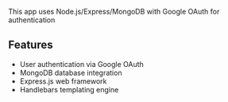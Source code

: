
This app uses Node.js/Express/MongoDB with Google OAuth for authentication

## Features
- User authentication via Google OAuth
- MongoDB database integration
- Express.js web framework
- Handlebars templating engine

